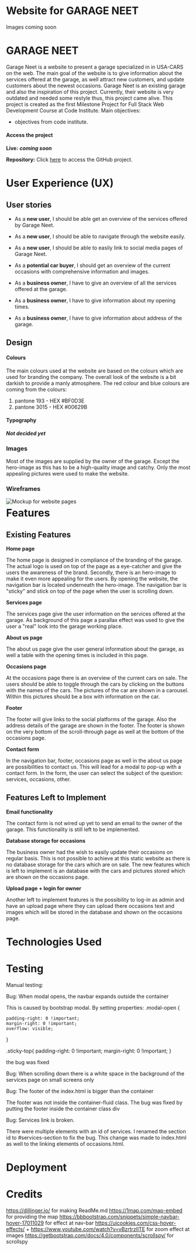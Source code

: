 # Website for GARAGE NEET

Images coming soon


# GARAGE NEET 
Garage Neet is a website to present a garage specialized in in USA-CARS on the web. The main goal of the website is to give information about the services offered at the garage, as well attract new customers, and update customers about the newest occasions. Garage Neet is an existing garage and also the inspiration of this project. Currently, their website is very outdated and needed some restyle thus, this project came alive. 
This project is created as the first Milestone Project for Full Stack Web Development Course at Code Institute. 
Main objectives: 
-	objectives from code institute. 

#### Access the project
**Live:** ***coming soon***

**Repository:** Click [here](https://github.com/Dutchie1990/GarageNeet) to access the GitHub project.

# User Experience (UX)

##  User stories
- As a **new user**, I should be able get an overview of the services offered by Garage Neet. 
- As a **new user**, I should be able to navigate through the website easily. 
- As a **new user**, I should be able to easily link to social media pages of Garage Neet. 
    
- As a **potential car buyer**, I should get an overview of the current occasions with comprehensive information and images. 

- As a **business owner**, I have to give an overview of all the services offered at the garage.
- As a **business owner**, I have to give information about my opening times.
- As a **business owner**, I have to give information about address of the garage.
 
## Design
#### Colours
The main colours used at the website are based on the colours which are used for branding the company. The overall look of the website is a bit darkish to provide a manly atmosphere. 
The red colour and blue colours are coming from the colours: 
1. pantone 193 - HEX #BF0D3E
2. pantone 3015 - HEX #00629B
#### Typography
***Not decided yet***
### Images
Most of the images are supplied by the owner of the garage. Except the hero-image as this has to be a high-quality image and catchy. Only the most appealing pictures were used to make the website. 
### Wireframes
<img src="assets/images/mockups-garage-neet.png"
     alt="Mockup for website pages"
     style="float: left; margin-right: 10px;" />
# Features
## Existing Features 
**Home page**

The home page is designed in compliance of the branding of the garage. The actual logo is used on top of the page as a eye-catcher and give the users the awareness of the brand. Secondly, there is an hero-image to make it even more appealing for the users. By opening the website, the navigation bar is located underneath the hero-image. The navigation bar is "sticky" and stick on top of the page when the user is scrolling down. 

**Services page** 

The services page give the user information on the services offered at the garage. As background of this page a parallax effect was used to give the user a "real" look into the garage working place. 

**About us page** 

The about us page give the user general information about the garage, as well a table with the opening times is included in this page.

**Occasions page**

At the occasions page there is an overview of the current cars on sale. The users should be able to toggle through the cars by clicking on the buttons with the names of the cars. The pictures of the car are shown in a carousel. Within this pictures should be a box with information on the car. 

**Footer**

The footer will give links to the social platforms of the garage. Also the address details of the garage are shown in the footer. The footer is shown on the very bottom of the scroll-through page as well at the bottom of the occasions page. 

**Contact form**

In the navigation bar, footer, occasions page as well in the about us page are possibilities to contact us. This will lead for a modal to pop-up with a contact form. In the form, the user can select the subject of the question: services, occasions, other.

## Features Left to Implement
**Email functionality**

The contact form is not wired up yet to send an email to the owner of the garage. This functionality is still left to be implemented. 

**Database storage for occasions**

The business owner had the wish to easily update their occasions on regular basis. This is not possible to achieve at this static website as there is no database storage for the cars which are on sale. The new features which is left to implement is an database with the cars and pictures stored which are shown on the occasions page. 

**Upload page + login for owner**

Another left to implement features is the possibility to log-in as admin and have an upload page where they can upload there occasions text and images which will be stored in the database and shown on the occasions page. 

# Technologies Used

# Testing

Manual testing: 

Bug: When modal opens, the navbar expands outside the container

This is caused by bootstrap modal. By setting properties:
.modal-open
{
    
    padding-right: 0 !important;
    margin-right: 0 !important;
    overflow: visible;

}

.sticky-top{
    padding-right: 0 !important;
    margin-right: 0 !important;
}

the bug was fixed

Bug: When scrolling down there is a white space in the background of the services page on small screens only


Bug: The footer of the index.html is bigger than the container

The footer was not inside the container-fluid class. The bug was fixed by putting the footer inside the container class div

Bug: Services link is broken.

There were multiple elements with an id of services. I renamed the section id to #services-section to fix the bug. This change was made to index.html as well to the linking elements of occasions.html.



# Deployment

# Credits
https://dillinger.io/ for making ReadMe.md
https://1map.com/map-embed for providing the map
https://bbbootstrap.com/snippets/simple-navbar-hover-17011029 for effect at nav-bar
https://uicookies.com/css-hover-effects/ + https://www.youtube.com/watch?v=vBzrtrzlITE for zoom effect at images
https://getbootstrap.com/docs/4.0/components/scrollspy/ for scrollspy

